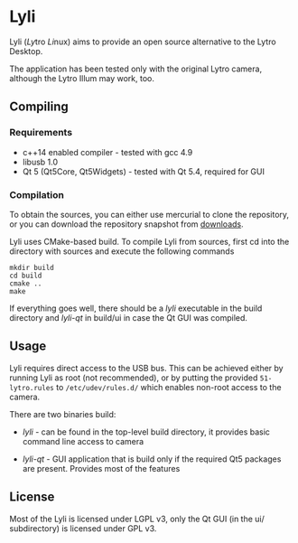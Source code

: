 # Lyli

Lyli (*Ly*tro *Li*nux) aims to provide an open source alternative to the Lytro Desktop.

The application has been tested only with the original Lytro camera, although the Lytro Illum
may work, too.

## Compiling
### Requirements
* c++14 enabled compiler - tested with gcc 4.9
* libusb 1.0
* Qt 5 (Qt5Core, Qt5Widgets) - tested with Qt 5.4, required for GUI

### Compilation
To obtain the sources, you can either use mercurial to clone the repository, or you can download the repository snapshot from [downloads](https://bitbucket.org/stativ/lyli/downloads).

Lyli uses CMake-based build. To compile Lyli from sources, first cd into the directory with sources and execute the following commands
~~~
mkdir build
cd build
cmake ..
make
~~~

If everything goes well, there should be a *lyli* executable in the build directory and *lyli-qt* in build/ui in case the Qt GUI was compiled.

## Usage
Lyli requires direct access to the USB bus. This can be achieved either by running Lyli as root (not recommended), or by putting the provided `51-lytro.rules` to `/etc/udev/rules.d/` which enables non-root access to the camera.

There are two binaries build:

* _lyli_ - can be found in the top-level build directory, it provides basic command line access to camera

* _lyli-qt_ - GUI application that is build only if the required Qt5 packages are present. Provides most of the features

## License
Most of the Lyli is licensed under LGPL v3, only the Qt GUI (in the ui/ subdirectory)
is licensed under GPL v3.